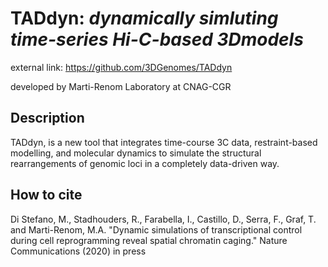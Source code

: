 # TADdyn: *dynamically simluting time-series Hi-C-based 3Dmodels*

external link: https://github.com/3DGenomes/TADdyn

developed by Marti-Renom Laboratory at CNAG-CGR

## Description
TADdyn, is a new tool that integrates time-course 3C data, restraint-based modelling, and molecular dynamics to simulate the structural rearrangements of genomic loci in a completely data-driven way.

## How to cite
Di Stefano, M.,  Stadhouders, R.,  Farabella, I.,  Castillo, D.,  Serra, F.,  Graf, T. and Marti-Renom, M.A.
"Dynamic simulations of transcriptional control during cell reprogramming reveal spatial chromatin caging."
Nature Communications (2020)  in press
